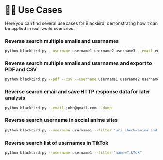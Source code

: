 # 👷‍♀️ Use Cases

Here you can find several use cases for Blackbird, demonstrating how it can be applied in real-world scenarios.

### Reverse search multiple emails and usernames

```bash
python blackbird.py --username username1 username2 username3 --email email@email email1@email email2@email
```

### Reverse search multiple emails and usernames and export to PDF and CSV

```bash
python blackbird.py --pdf --csv --username username1 username2 username3 --email email@email.com email1@email.com email2@email.com
```

### Reverse search email and save HTTP response data for later analysis

```bash
python blackbird.py --email john@gmail.com --dump
```

### Reverse search username in social anime sites

```bash
python blackbird.py --username username1 --filter "uri_check~anime and cat=social"
```

### Reverse search list of usernames in TikTok

```bash
python blackbird.py --username username1 --filter "name=TikTok"
```
